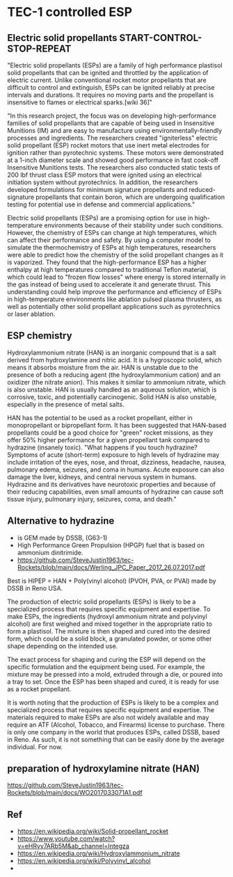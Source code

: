 # TEC-1 controlled ESP

## Electric solid propellants START-CONTROL-STOP-REPEAT

"Electric solid propellants (ESPs) are a family of high performance plastisol solid propellants that can be ignited and throttled by the application of electric current. Unlike conventional rocket motor propellants that are difficult to control and extinguish, ESPs can be ignited reliably at precise intervals and durations. It requires no moving parts and the propellant is insensitive to flames or electrical sparks.[wiki 36]"

"In this research project, the focus was on developing high-performance families of solid propellants that are capable of being used in Insensitive Munitions (IM) and are easy to manufacture using environmentally-friendly processes and ingredients. The researchers created "igniterless" electric solid propellant (ESP) rocket motors that use inert metal electrodes for ignition rather than pyrotechnic systems. These motors were demonstrated at a 1-inch diameter scale and showed good performance in fast cook-off Insensitive Munitions tests. The researchers also conducted static tests of 200 lbf thrust class ESP motors that were ignited using an electrical initiation system without pyrotechnics. In addition, the researchers developed formulations for minimum signature propellants and reduced-signature propellants that contain boron, which are undergoing qualification testing for potential use in defense and commercial applications."

Electric solid propellants (ESPs) are a promising option for use in high-temperature environments because of their stability under such conditions. However, the chemistry of ESPs can change at high temperatures, which can affect their performance and safety. By using a computer model to simulate the thermochemistry of ESPs at high temperatures, researchers were able to predict how the chemistry of the solid propellant changes as it is vaporized. They found that the high-performance ESP has a higher enthalpy at high temperatures compared to traditional Teflon material, which could lead to "frozen flow losses" where energy is stored internally in the gas instead of being used to accelerate it and generate thrust. This understanding could help improve the performance and efficiency of ESPs in high-temperature environments like ablation pulsed plasma thrusters, as well as potentially other solid propellant applications such as pyrotechnics or laser ablation.

## ESP chemistry
Hydroxylammonium nitrate (HAN) is an inorganic compound that is a salt derived from hydroxylamine and nitric acid. It is a hygroscopic solid, which means it absorbs moisture from the air. HAN is unstable due to the presence of both a reducing agent (the hydroxylammonium cation) and an oxidizer (the nitrate anion). This makes it similar to ammonium nitrate, which is also unstable. HAN is usually handled as an aqueous solution, which is corrosive, toxic, and potentially carcinogenic. Solid HAN is also unstable, especially in the presence of metal salts.

HAN has the potential to be used as a rocket propellant, either in monopropellant or bipropellant form. It has been suggested that HAN-based propellants could be a good choice for "green" rocket missions, as they offer 50% higher performance for a given propellant tank compared to hydrazine (insanely toxic). "What happens if you touch hydrazine? Symptoms of acute (short-term) exposure to high levels of hydrazine may include irritation of the eyes, nose, and throat, dizziness, headache, nausea, pulmonary edema, seizures, and coma in humans. Acute exposure can also damage the liver, kidneys, and central nervous system in humans. Hydrazine and its derivatives have neurotoxic properties and because of their reducing capabilities, even small amounts of hydrazine can cause soft tissue injury, pulmonary injury, seizures, coma, and death." 

## Alternative to hydrazine 
- is GEM made by DSSB, (G63-1)
- High Performance Green Propulsion (HPGP) fuel that is based on ammonium dinitrimide.
- https://github.com/SteveJustin1963/tec-Rockets/blob/main/docs/Werling_JPC_Paper_2017_26.07.2017.pdf





Best is HIPEP = HAN + Poly(vinyl alcohol) (PVOH, PVA, or PVAl) made by DSSB in Reno USA.

The production of electric solid propellants (ESPs) is likely to be a specialized process that requires specific equipment and expertise. To make ESPs, the ingredients (hydroxyl ammonium nitrate and polyvinyl alcohol) are first weighed and mixed together in the appropriate ratio to form a plastisol. The mixture is then shaped and cured into the desired form, which could be a solid block, a granulated powder, or some other shape depending on the intended use.

The exact process for shaping and curing the ESP will depend on the specific formulation and the equipment being used. For example, the mixture may be pressed into a mold, extruded through a die, or poured into a tray to set. Once the ESP has been shaped and cured, it is ready for use as a rocket propellant.

It is worth noting that the production of ESPs is likely to be a complex and specialized process that requires specific equipment and expertise. The materials required to make ESPs are also not widely available and may require an ATF (Alcohol, Tobacco, and Firearms) license to purchase. There is only one company in the world that produces ESPs, called DSSB, based in Reno. As such, it is not something that can be easily done by the average individual. For now.




## preparation of hydroxylamine nitrate (HAN) 
https://github.com/SteveJustin1963/tec-Rockets/blob/main/docs/WO2017033071A1.pdf



## Ref
- https://en.wikipedia.org/wiki/Solid-propellant_rocket
- https://www.youtube.com/watch?v=eHRyv7ARb5M&ab_channel=Integza
- https://en.wikipedia.org/wiki/Hydroxylammonium_nitrate
- https://en.wikipedia.org/wiki/Polyvinyl_alcohol
- 


